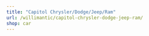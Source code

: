 ```yaml
---
title: "Capitol Chrysler/Dodge/Jeep/Ram"
url: /willimantic/capitol-chrysler-dodge-jeep-ram/
shop: car
---
```

